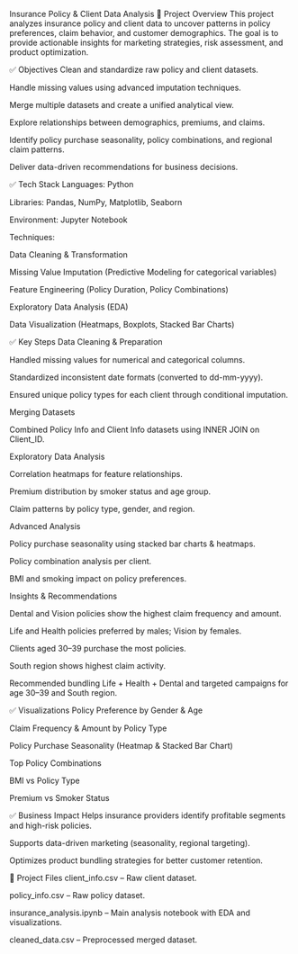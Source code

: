 Insurance Policy & Client Data Analysis
📌 Project Overview
This project analyzes insurance policy and client data to uncover patterns in policy preferences, claim behavior, and customer demographics. The goal is to provide actionable insights for marketing strategies, risk assessment, and product optimization.

✅ Objectives
Clean and standardize raw policy and client datasets.

Handle missing values using advanced imputation techniques.

Merge multiple datasets and create a unified analytical view.

Explore relationships between demographics, premiums, and claims.

Identify policy purchase seasonality, policy combinations, and regional claim patterns.

Deliver data-driven recommendations for business decisions.

✅ Tech Stack
Languages: Python

Libraries: Pandas, NumPy, Matplotlib, Seaborn

Environment: Jupyter Notebook

Techniques:

Data Cleaning & Transformation

Missing Value Imputation (Predictive Modeling for categorical variables)

Feature Engineering (Policy Duration, Policy Combinations)

Exploratory Data Analysis (EDA)

Data Visualization (Heatmaps, Boxplots, Stacked Bar Charts)

✅ Key Steps
Data Cleaning & Preparation

Handled missing values for numerical and categorical columns.

Standardized inconsistent date formats (converted to dd-mm-yyyy).

Ensured unique policy types for each client through conditional imputation.

Merging Datasets

Combined Policy Info and Client Info datasets using INNER JOIN on Client_ID.

Exploratory Data Analysis

Correlation heatmaps for feature relationships.

Premium distribution by smoker status and age group.

Claim patterns by policy type, gender, and region.

Advanced Analysis

Policy purchase seasonality using stacked bar charts & heatmaps.

Policy combination analysis per client.

BMI and smoking impact on policy preferences.

Insights & Recommendations

Dental and Vision policies show the highest claim frequency and amount.

Life and Health policies preferred by males; Vision by females.

Clients aged 30–39 purchase the most policies.

South region shows highest claim activity.

Recommended bundling Life + Health + Dental and targeted campaigns for age 30–39 and South region.

✅ Visualizations
Policy Preference by Gender & Age

Claim Frequency & Amount by Policy Type

Policy Purchase Seasonality (Heatmap & Stacked Bar Chart)

Top Policy Combinations

BMI vs Policy Type

Premium vs Smoker Status

✅ Business Impact
Helps insurance providers identify profitable segments and high-risk policies.

Supports data-driven marketing (seasonality, regional targeting).

Optimizes product bundling strategies for better customer retention.

📂 Project Files
client_info.csv – Raw client dataset.

policy_info.csv – Raw policy dataset.

insurance_analysis.ipynb – Main analysis notebook with EDA and visualizations.

cleaned_data.csv – Preprocessed merged dataset.
